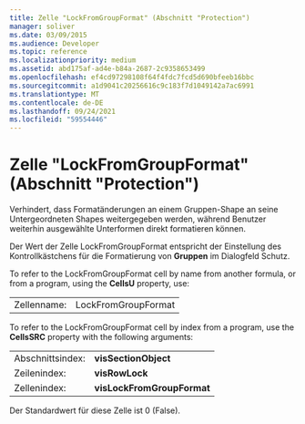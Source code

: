 ```yaml
---
title: Zelle "LockFromGroupFormat" (Abschnitt "Protection")
manager: soliver
ms.date: 03/09/2015
ms.audience: Developer
ms.topic: reference
ms.localizationpriority: medium
ms.assetid: abd175af-ad4e-b84a-2687-2c9358653499
ms.openlocfilehash: ef4cd97298108f64f4fdc7fcd5d690bfeeb16bbc
ms.sourcegitcommit: a1d9041c20256616c9c183f7d1049142a7ac6991
ms.translationtype: MT
ms.contentlocale: de-DE
ms.lasthandoff: 09/24/2021
ms.locfileid: "59554446"
---
```

# <a name="lockfromgroupformat-cell-protection-section"></a>Zelle "LockFromGroupFormat" (Abschnitt "Protection")

Verhindert, dass Formatänderungen an einem Gruppen-Shape an seine Untergeordneten Shapes weitergegeben werden, während Benutzer weiterhin ausgewählte Unterformen direkt formatieren können. 
  
Der Wert der Zelle LockFromGroupFormat entspricht der Einstellung des Kontrollkästchens für die Formatierung von **Gruppen** im Dialogfeld Schutz.  
  
To refer to the LockFromGroupFormat cell by name from another formula, or from a program, using the **CellsU** property, use: 
  
|||
|:-----|:-----|
|Zellenname:  <br/> |LockFromGroupFormat  <br/> |
   
To refer to the LockFromGroupFormat cell by index from a program, use the **CellsSRC** property with the following arguments: 
  
|||
|:-----|:-----|
|Abschnittsindex:  <br/> |**visSectionObject** <br/> |
|Zeilenindex:  <br/> |**visRowLock** <br/> |
|Zellenindex:  <br/> |**visLockFromGroupFormat** <br/> |
   
Der Standardwert für diese Zelle ist 0 (False).
  

